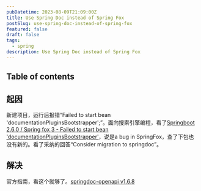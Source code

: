 ```yaml
---
pubDatetime: 2023-08-09T21:09:00Z
title: Use Spring Doc instead of Spring Fox
postSlug: use-spring-doc-instead-of-spring-fox
featured: false
draft: false
tags:
  - spring
description: Use Spring Doc instead of Spring Fox
---
```


## Table of contents

## 起因

新建项目，运行后报错“Failed to start bean 'documentationPluginsBootstrapper';”。面向搜索引擎编程，看了[Springboot 2.6.0 / Spring fox 3 - Failed to start bean 'documentationPluginsBootstrapper'](https://stackoverflow.com/questions/70036953/springboot-2-6-0-spring-fox-3-failed-to-start-bean-documentationpluginsboot)，说是a bug in SpringFox，查了下包也没有新的。看了采纳的回答“Consider migration to springdoc”。

## 解决

官方指南，看这个就够了。[springdoc-openapi v1.6.8](https://springdoc.org/#migrating-from-springfox)

